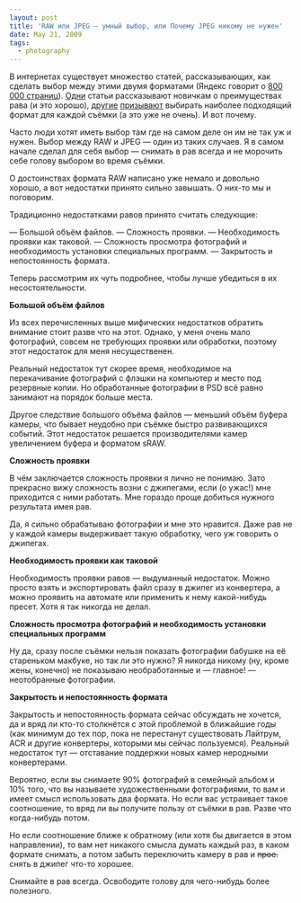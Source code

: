 ```yaml
---
layout: post
title: 'RAW или JPEG — умный выбор, или Почему JPEG никому не нужен'
date: May 21, 2009
tags:
  - photography
---
```


В интернетах существует множество статей, рассказывающих, как сделать выбор между этими двумя форматами (Яндекс говорит о [800 000 страниц](http://yandex.ru/yandsearch?text=raw+/2+jpeg&clid=14585&stpar2=/h0/tm13/s1&stpar4=/s1 "Статьи, сравнивающие RAW и JPEG в Яндексе")). [Одни](http://www.photoscape.ru/index.cfm?id=1367 "Преимущества и недостатки JPEG") статьи рассказывают новичкам о преимуществах рава (и это хорошо), [другие](http://focused.ru/articles/raw-not-raw/ "RAW иль не RAW") [призывают](http://www.fotonik.ru/raw_vs_jpg_vs_tif.html "JPG vs RAW vs TIFF: Сделайте правильный выбор") выбирать наиболее подходящий формат для каждой съёмки (а это уже не очень). И вот почему.

Часто люди хотят иметь выбор там где на самом деле он им не так уж и нужен. Выбор между RAW и JPEG — один из таких случаев. Я в самом начале сделал для себя выбор — снимать в рав всегда и не морочить себе голову выбором во время съёмки.

О достоинствах формата RAW написано уже немало и довольно хорошо, а вот недостатки принято сильно завышать. О них-то мы и поговорим.

Традиционно недостатками равов принято считать следующие:

— Большой объём файлов. — Сложность проявки. — Необходимость проявки как таковой. — Сложность просмотра фотографий и необходимость установки специальных программ. — Закрытость и непостоянность формата.

Теперь рассмотрим их чуть подробнее, чтобы лучше убедиться в их несостоятельности.

<!--more-->

**Большой объём файлов**

Из всех перечисленных выше мифических недостатков обратить внимание стоит разве что на этот. Однако, у меня очень мало фотографий, совсем не требующих проявки или обработки, поэтому этот недостаток для меня несущественен.

Реальный недостаток тут скорее время, необходимое на перекачивание фотографий с флэшки на компьютер и место под резервные копии. Но обработанные фотографии в PSD всё равно занимают на порядок больше места.

Другое следствие большого объёма файлов — меньший объём буфера камеры, что бывает неудобно при съёмке быстро развивающихся событий. Этот недостаток решается производителями камер увеличением буфера и форматом sRAW.

**Сложность проявки**

В чём заключается сложность проявки я лично не понимаю. Зато прекрасно вижу сложность возни с джипегами, если (о ужас!) мне приходится с ними работать. Мне гораздо проще добиться нужного результата имея рав.

Да, я сильно обрабатываю фотографии и мне это нравится. Даже рав не у каждой камеры выдерживает такую обработку, чего уж говорить о джипегах.

**Необходимость проявки как таковой**

Необходимость проявки равов — выдуманный недостаток. Можно просто взять и экспортировать файл сразу в джипег из конвертера, а можно проявить на автомате или применить к нему какой-нибудь пресет. Хотя я так никогда не делал.

**Сложность просмотра фотографий и необходимость установки специальных программ**

Ну да, сразу после съёмки нельзя показать фотографии бабушке на её стареньком макбуке, но так ли это нужно? Я никогда никому (ну, кроме жены, конечно) не показываю необработанные и — главное! — неотобранные фотографии.

**Закрытость и непостоянность формата**

Закрытость и непостоянность формата сейчас обсуждать не хочется, да и вряд ли кто-то столкнётся с этой проблемой в ближайшие годы (как минимум до тех пор, пока не перестанут существовать Лайтрум, ACR и другие конвертеры, которыми мы сейчас пользуемся). Реальный недостаток тут — отставание поддержки новых камер неродными конвертерами.

Вероятно, если вы снимаете 90% фотографий в семейный альбом и 10% того, что вы называете художественными фотографиями, то вам и имеет смысл использовать два формата. Но если вас устраивает такое соотношение, то вряд ли вы получите пользу от съёмки в рав. Разве что когда-нибудь потом.

Но если соотношение ближе к обратному (или хотя бы двигается в этом направлении), то вам нет никакого смысла думать каждый раз, в каком формате снимать, а потом забыть переключить камеру в рав и ~~прое.~~ снять в джипег что-то хорошее.

Снимайте в рав всегда. Освободите голову для чего-нибудь более полезного.
